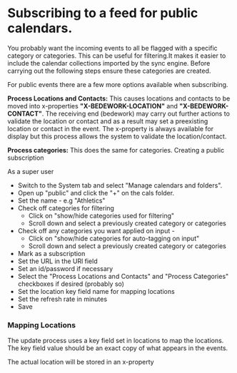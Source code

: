 # Subscribing to a feed for public calendars.

You probably want the incoming events to all be flagged with a specific category or categories. This can be useful for filtering.It makes it easier to include the calendar collections imported by the sync engine. Before carrying out the following steps ensure these categories are created.

For public events there are a few more options available when subscribing.

**Process Locations and Contacts:** This causes locations and contacts to be moved into x-properties **"X-BEDEWORK-LOCATION"** and **"X-BEDEWORK-CONTACT"**. The receiving end (bedework) may carry out further actions to validate the location or contact and as a result may set a preexisting location or contact in the event. The x-property is always available for display but this process allows the system to validate the location/contact.

**Process categories:** This does the same for categories.
Creating a public subscription

As a super user
  * Switch to the System tab and select "Manage calendars and folders".
  * Open up "public" and click the "+" on the cals folder.
  * Set the name - e.g "Athletics"
  * Check off categories for filtering
     * Click on "show/hide categories used for filtering"
     * Scroll down and select a previously created category or categories
  * Check off any categories you want applied on input -
    * Click on "show/hide categories for auto-tagging on input"
    * Scroll down and select a previously created category or categories
  * Mark as a subscription
  * Set the URL in the URl field
  * Set an id/password if necessary
  * Select the "Process Locations and Contacts" and "Process Categories" checkboxes if desired (probably so)
  * Set the location key field name for mapping locations
  * Set the refresh rate in minutes
  * Save

### Mapping Locations

The update process uses a key field set in locations to map the locations. The key field value should be an exact copy of what appears in the events.

The actual  location will be stored in an x-property
